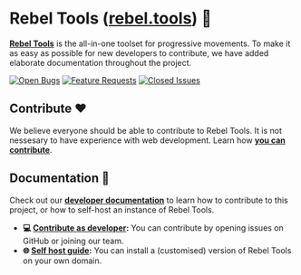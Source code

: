 # Rebel Tools ([rebel.tools](https://rebel.tools)) 🦋
**[Rebel Tools](https://rebel.tools)** is the all-in-one toolset for progressive movements. To make it as easy as possible for new developers to contribute, we have added elaborate documentation throughout the project.

[![Open Bugs](https://img.shields.io/github/issues/activisthandbook/rebeltools/bug?color=d73a4a&label=bugs)](https://github.com/activisthandbook/rebeltools/issues?q=is%3Aissue+is%3Aopen+label%3Abug)
[![Feature Requests](https://img.shields.io/github/issues/activisthandbook/rebeltools/feature-request?color=ff9001&label=feature%20requests)](https://github.com/activisthandbook/rebeltools/issues?q=is%3Aissue+label%3Afeature-request+is%3Aopen)
[![Closed Issues](https://img.shields.io/github/issues-closed/activisthandbook/rebeltools?color=%2325CC00&label=issues%20closed)](https://github.com/activisthandbook/rebeltools/issues?q=is%3Aissue+is%3Aclosed+)

## Contribute ❤️
We believe everyone should be able to contribute to Rebel Tools. It is not nessesary to have experience with web development. Learn how **[you can contribute](https://guides.rebel.tools/docs/contribute)**.

## Documentation 📖
Check out our **[developer documentation](https://guides.rebel.tools/docs/dev/contribute)** to learn how to contribute to this project, or how to self-host an instance of Rebel Tools.
- **💻 [Contribute as developer](https://guides.rebel.tools/docs/dev/contribute):** You can contribute by opening issues on GitHub or joining our team.
- **🌐 [Self host guide](https://guides.rebel.tools/docs/dev/self-hosting):** You can install a (customised) version of Rebel Tools on your own domain.
